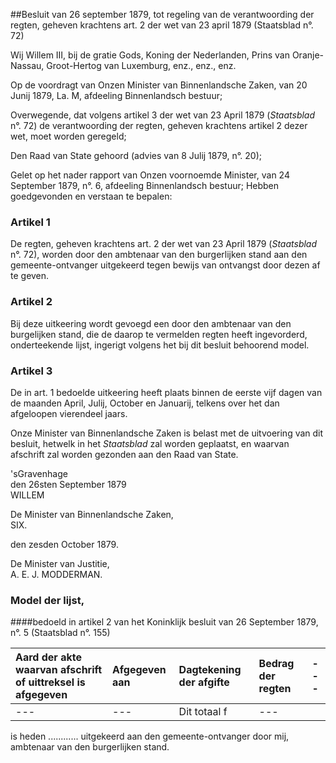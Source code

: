 <meta http-equiv='Content-Type' content='text/html; charset=utf-8' />

##Besluit van 26 september 1879, tot regeling van de verantwoording der regten, geheven krachtens art. 2 der wet van 23 april 1879 (Staatsblad n°. 72) 

Wij Willem III, bij de gratie Gods, Koning der Nederlanden, Prins van Oranje-Nassau, Groot-Hertog van Luxemburg, enz., enz., enz. 

Op de voordragt van Onzen Minister van Binnenlandsche Zaken, van 20 Junij 1879, La. M, afdeeling Binnenlandsch bestuur; 

Overwegende, dat volgens artikel 3 der wet van 23 April 1879 (*Staatsblad* n°. 72) de verantwoording der regten, geheven krachtens artikel 2 dezer wet, moet worden geregeld; 

Den Raad van State gehoord (advies van 8 Julij 1879, n°. 20); 

Gelet op het nader rapport van Onzen voornoemde Minister, van 24 September 1879, n°. 6, afdeeling Binnenlandsch bestuur; 
Hebben goedgevonden en verstaan te bepalen:    

### Artikel  1  

De regten, geheven krachtens art. 2 der wet van 23 April 1879 (*Staatsblad* n°. 72), worden door den ambtenaar van den burgerlijken stand aan den gemeente-ontvanger uitgekeerd tegen bewijs van ontvangst door dezen af te geven.  

### Artikel  2  

Bij deze uitkeering wordt gevoegd een door den ambtenaar van den burgelijken stand, die de daarop te vermelden regten heeft ingevorderd, onderteekende lijst, ingerigt volgens het bij dit besluit behoorend model.  

### Artikel  3  

De in art. 1 bedoelde uitkeering heeft plaats binnen de eerste vijf dagen van de maanden April, Julij, October en Januarij, telkens over het dan afgeloopen vierendeel jaars.  

Onze Minister van Binnenlandsche Zaken is belast met de uitvoering van dit besluit, hetwelk in het *Staatsblad* zal worden geplaatst, en waarvan afschrift zal worden gezonden aan den Raad van State.   

'sGravenhage  
den 26sten September 1879   
WILLEM   

De Minister van Binnenlandsche Zaken,  
SIX.    

den zesden October 1879.  

De Minister van Justitie,  
A. E. J. MODDERMAN.     

### Model  der lijst,  

####bedoeld in artikel 2 van het Koninklijk besluit van 26 September 1879, n°. 5 (Staatsblad n°. 155) 

| Aard der akte waarvan afschrift of uittreksel is afgegeven  | Afgegeven aan  | Dagtekening der afgifte  | Bedrag der regten  |--- |
|:---|:---|:---|:---|:---|
| --- | --- | Dit totaal f  | --- |

is heden ............ uitgekeerd aan den gemeente-ontvanger door mij, ambtenaar van den burgerlijken stand.  
